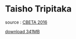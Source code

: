 # Taisho Tripitaka

source : [CBETA 2016](http://www.cbeta.org/node/4976)

[download 341MB](http://ya.ksana.tw/taisho-corpus/taisho.cor)
